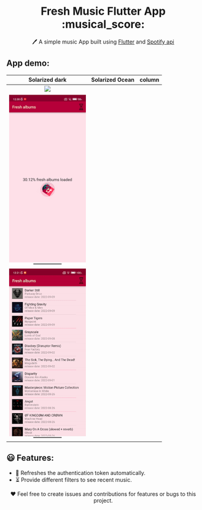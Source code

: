<h1 align="center">Fresh Music Flutter App :musical_score:</h1>  
<p align="center">
  🖊️ A simple music App built using <a href="https://flutter.dev/">Flutter</a> and <a href="https://developer.spotify.com/documentation/">Spotify api</a>
</p>

## App demo: 

[SpotifyAuthVar]: [https://example.org](https://github.com/deltaena/Resources/blob/main/Fresh%20music/Spotify%20auth.jpg)

Solarized dark             |  Solarized Ocean          | column |
:-------------------------:|:-------------------------:|:-------------------------:|
<img src="[SpotifyAuthVar]" width="200" /> |  
<img src="https://github.com/deltaena/Resources/blob/main/Fresh%20music/Albums%20loading.jpg" width="200" /> |
<img src="https://github.com/deltaena/Resources/blob/main/Fresh%20music/app%20preview.gif" width="200" /> |

## 😃 Features:

- :key: Refreshes the authentication token automatically.
- :hourglass_flowing_sand: Provide different filters to see recent music.

<p align="center">
  ❤️ Feel free to create issues and contributions for features or bugs to this project.
</p>
